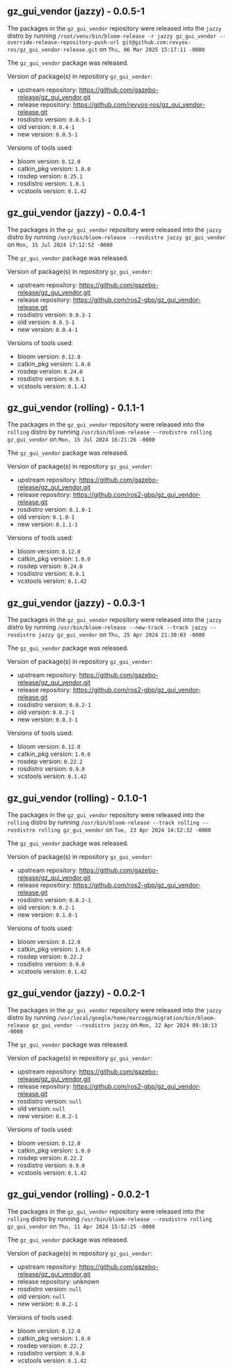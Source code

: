 ## gz_gui_vendor (jazzy) - 0.0.5-1

The packages in the `gz_gui_vendor` repository were released into the `jazzy` distro by running `/root/venv/bin/bloom-release -r jazzy gz_gui_vendor --override-release-repository-push-url git@github.com:revyos-ros/gz_gui_vendor-release.git` on `Thu, 06 Mar 2025 15:17:11 -0000`

The `gz_gui_vendor` package was released.

Version of package(s) in repository `gz_gui_vendor`:

- upstream repository: https://github.com/gazebo-release/gz_gui_vendor.git
- release repository: https://github.com/revyos-ros/gz_gui_vendor-release.git
- rosdistro version: `0.0.5-1`
- old version: `0.0.4-1`
- new version: `0.0.5-1`

Versions of tools used:

- bloom version: `0.12.0`
- catkin_pkg version: `1.0.0`
- rosdep version: `0.25.1`
- rosdistro version: `1.0.1`
- vcstools version: `0.1.42`


## gz_gui_vendor (jazzy) - 0.0.4-1

The packages in the `gz_gui_vendor` repository were released into the `jazzy` distro by running `/usr/bin/bloom-release --rosdistro jazzy gz_gui_vendor` on `Mon, 15 Jul 2024 17:12:52 -0000`

The `gz_gui_vendor` package was released.

Version of package(s) in repository `gz_gui_vendor`:

- upstream repository: https://github.com/gazebo-release/gz_gui_vendor.git
- release repository: https://github.com/ros2-gbp/gz_gui_vendor-release.git
- rosdistro version: `0.0.3-1`
- old version: `0.0.3-1`
- new version: `0.0.4-1`

Versions of tools used:

- bloom version: `0.12.0`
- catkin_pkg version: `1.0.0`
- rosdep version: `0.24.0`
- rosdistro version: `0.9.1`
- vcstools version: `0.1.42`


## gz_gui_vendor (rolling) - 0.1.1-1

The packages in the `gz_gui_vendor` repository were released into the `rolling` distro by running `/usr/bin/bloom-release --rosdistro rolling gz_gui_vendor` on `Mon, 15 Jul 2024 16:21:26 -0000`

The `gz_gui_vendor` package was released.

Version of package(s) in repository `gz_gui_vendor`:

- upstream repository: https://github.com/gazebo-release/gz_gui_vendor.git
- release repository: https://github.com/ros2-gbp/gz_gui_vendor-release.git
- rosdistro version: `0.1.0-1`
- old version: `0.1.0-1`
- new version: `0.1.1-1`

Versions of tools used:

- bloom version: `0.12.0`
- catkin_pkg version: `1.0.0`
- rosdep version: `0.24.0`
- rosdistro version: `0.9.1`
- vcstools version: `0.1.42`


## gz_gui_vendor (jazzy) - 0.0.3-1

The packages in the `gz_gui_vendor` repository were released into the `jazzy` distro by running `/usr/bin/bloom-release --new-track --track jazzy --rosdistro jazzy gz_gui_vendor` on `Thu, 25 Apr 2024 21:30:03 -0000`

The `gz_gui_vendor` package was released.

Version of package(s) in repository `gz_gui_vendor`:

- upstream repository: https://github.com/gazebo-release/gz_gui_vendor.git
- release repository: https://github.com/ros2-gbp/gz_gui_vendor-release.git
- rosdistro version: `0.0.2-1`
- old version: `0.0.2-1`
- new version: `0.0.3-1`

Versions of tools used:

- bloom version: `0.12.0`
- catkin_pkg version: `1.0.0`
- rosdep version: `0.22.2`
- rosdistro version: `0.9.0`
- vcstools version: `0.1.42`


## gz_gui_vendor (rolling) - 0.1.0-1

The packages in the `gz_gui_vendor` repository were released into the `rolling` distro by running `/usr/bin/bloom-release --track rolling --rosdistro rolling gz_gui_vendor` on `Tue, 23 Apr 2024 14:52:32 -0000`

The `gz_gui_vendor` package was released.

Version of package(s) in repository `gz_gui_vendor`:

- upstream repository: https://github.com/gazebo-release/gz_gui_vendor.git
- release repository: https://github.com/ros2-gbp/gz_gui_vendor-release.git
- rosdistro version: `0.0.2-1`
- old version: `0.0.2-1`
- new version: `0.1.0-1`

Versions of tools used:

- bloom version: `0.12.0`
- catkin_pkg version: `1.0.0`
- rosdep version: `0.22.2`
- rosdistro version: `0.9.0`
- vcstools version: `0.1.42`


## gz_gui_vendor (jazzy) - 0.0.2-1

The packages in the `gz_gui_vendor` repository were released into the `jazzy` distro by running `/usr/local/google/home/marcogg/migration/bin/bloom-release gz_gui_vendor --rosdistro jazzy` on `Mon, 22 Apr 2024 09:10:13 -0000`

The `gz_gui_vendor` package was released.

Version of package(s) in repository `gz_gui_vendor`:

- upstream repository: https://github.com/gazebo-release/gz_gui_vendor.git
- release repository: https://github.com/ros2-gbp/gz_gui_vendor-release.git
- rosdistro version: `null`
- old version: `null`
- new version: `0.0.2-1`

Versions of tools used:

- bloom version: `0.12.0`
- catkin_pkg version: `1.0.0`
- rosdep version: `0.22.2`
- rosdistro version: `0.9.0`
- vcstools version: `0.1.42`


## gz_gui_vendor (rolling) - 0.0.2-1

The packages in the `gz_gui_vendor` repository were released into the `rolling` distro by running `/usr/bin/bloom-release --rosdistro rolling gz_gui_vendor` on `Thu, 11 Apr 2024 15:52:25 -0000`

The `gz_gui_vendor` package was released.

Version of package(s) in repository `gz_gui_vendor`:

- upstream repository: https://github.com/gazebo-release/gz_gui_vendor.git
- release repository: unknown
- rosdistro version: `null`
- old version: `null`
- new version: `0.0.2-1`

Versions of tools used:

- bloom version: `0.12.0`
- catkin_pkg version: `1.0.0`
- rosdep version: `0.22.2`
- rosdistro version: `0.9.0`
- vcstools version: `0.1.42`


